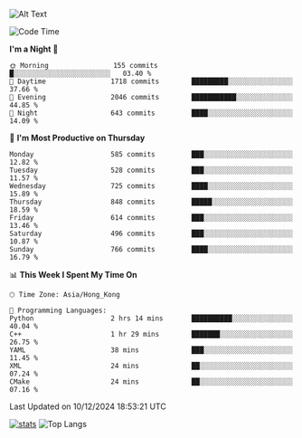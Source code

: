 ![Alt Text](https://media.tenor.com/3Gehha8RO-sAAAAC/goose-dance.gif)

<!--START_SECTION:waka-->
![Code Time](http://img.shields.io/badge/Code%20Time-360%20hrs%2039%20mins-blue)

**I'm a Night 🦉** 

```text
🌞 Morning                155 commits         █░░░░░░░░░░░░░░░░░░░░░░░░   03.40 % 
🌆 Daytime                1718 commits        █████████░░░░░░░░░░░░░░░░   37.66 % 
🌃 Evening                2046 commits        ███████████░░░░░░░░░░░░░░   44.85 % 
🌙 Night                  643 commits         ████░░░░░░░░░░░░░░░░░░░░░   14.09 % 
```
📅 **I'm Most Productive on Thursday** 

```text
Monday                   585 commits         ███░░░░░░░░░░░░░░░░░░░░░░   12.82 % 
Tuesday                  528 commits         ███░░░░░░░░░░░░░░░░░░░░░░   11.57 % 
Wednesday                725 commits         ████░░░░░░░░░░░░░░░░░░░░░   15.89 % 
Thursday                 848 commits         █████░░░░░░░░░░░░░░░░░░░░   18.59 % 
Friday                   614 commits         ███░░░░░░░░░░░░░░░░░░░░░░   13.46 % 
Saturday                 496 commits         ███░░░░░░░░░░░░░░░░░░░░░░   10.87 % 
Sunday                   766 commits         ████░░░░░░░░░░░░░░░░░░░░░   16.79 % 
```


📊 **This Week I Spent My Time On** 

```text
🕑︎ Time Zone: Asia/Hong_Kong

💬 Programming Languages: 
Python                   2 hrs 14 mins       ██████████░░░░░░░░░░░░░░░   40.04 % 
C++                      1 hr 29 mins        ███████░░░░░░░░░░░░░░░░░░   26.75 % 
YAML                     38 mins             ███░░░░░░░░░░░░░░░░░░░░░░   11.45 % 
XML                      24 mins             ██░░░░░░░░░░░░░░░░░░░░░░░   07.24 % 
CMake                    24 mins             ██░░░░░░░░░░░░░░░░░░░░░░░   07.16 % 
```


 Last Updated on 10/12/2024 18:53:21 UTC
<!--END_SECTION:waka-->
[![stats](https://github-readme-stats-rose-phi.vercel.app/api?username=jxncted&count_private=true)](https://github.com/jxncted/github-readme-stats)
![Top Langs](https://github-readme-stats-rose-phi.vercel.app/api/top-langs/?username=jxncted\&layout=compact&hide=c,assembly,jupyter%20notebook)
